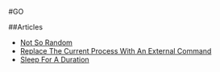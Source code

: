 #GO

##Articles

   * [Not So Random](go/not_so_random.md)
   * [Replace The Current Process With An External Command](go/replace_the_current_process_with_an_external_comma.md)
   * [Sleep For A Duration](go/sleep_for_a_duration.md)
